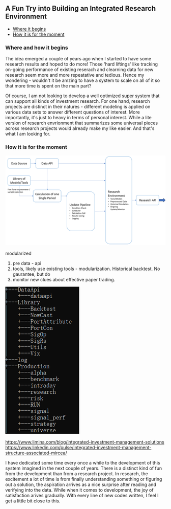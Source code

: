 #

## A Fun Try into Building an Integrated Research Environment

- [Where it begins](#beg)
- [How it is for the moment](#now)

### Where and how it begins <a name="beg"></a>

The idea emerged a couple of years ago when I started to have some research results and hoped to do more! Those 'hard liftings' like tracking on-going performance of existing reserach and clearning data for new research seem more and more repeatative and tedious. Hence my wondering - wouldn't it be amzing to have a system to scale on all of it so that more time is spent on the main part?

Of course, I am not looking to develop a well optimized super system that can support all kinds of investment research. For one hand, research projects are distinct in their natures - different modeling is applied on various data sets to answer different questions of interest. More importantly, it's just to heavy in terms of personal interest. While a lite version of research envrionment that summarizes some universal pieces across research projects would already make my like easier. And that's what I am looking for.



### How it is for the moment <a name="now"></a>

![Structure](https://raw.githubusercontent.com/SkyBlueRW/SkyBlueRW.github.io/main/_posts/asset/environment_structure.png)


modularized

1. pre data - api
2. tools, likely use existing tools - modularization. Historical backtest. No gaurantee, but do
3. monitor new clues about effective paper trading. 


![System](https://raw.githubusercontent.com/SkyBlueRW/SkyBlueRW.github.io/main/_posts/asset/system.png)

https://www.limina.com/blog/integrated-investment-management-solutions
https://www.linkedin.com/pulse/integrated-investment-management-structure-associated-mircea/


I have dedicated some time every once a while to the development of this system imagined in the next couple of years. There is a distinct kind of fun from the development than from a research project. In research, the excitement a lot of time is from finally understanding something or figuring out a solution, the aspiration arrives as a nice surprise after reading and verifying into the data. While when it comes to development, the joy of satisfaction arives gradually. With every line of new codes written, I feel I get a little bit close to this.
